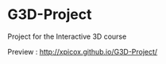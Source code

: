 # G3D-Project
Project for the Interactive 3D course

Preview : http://xpicox.github.io/G3D-Project/

